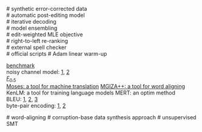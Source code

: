 \# synthetic error-corrected data  
\# automatic post-editing model  
\# iterative decoding  
\# model ensembling  
\# edit-weighted MLE objective  
\# right-to-left re-ranking  
\# external spell checker  
\# official scripts
\# Adam linear warm-up


[benchmark](https://www.zhihu.com/question/317672811)  
noisy channel model: [1](https://www.cnblogs.com/hapjin/p/8012069.html), [2](https://blog.csdn.net/kunpen8944/article/details/83066460)  
[$F_{0.5}$](https://blog.csdn.net/qq_14997473/article/details/82684300)  
[Moses: a tool for machine translation](http://www.statmt.org/moses/)
[MGIZA++: a tool for word aligning](http://www.52nlp.cn/the-issue-of-parallel-in-moses-model-training#more-809)  
KenLM: a tool for training language models
MERT: an optim method  
BLEU: [1](https://www.cnblogs.com/jiangxinyang/p/10523585.html), [2](https://www.cnblogs.com/by-dream/p/7679284.html), [3](https://blog.csdn.net/CharlesOyfz/article/details/90668423)  
byte-pair encoding: [1](https://blog.csdn.net/jmh1996/article/details/89286898), [2](https://blog.csdn.net/foneone/article/details/103811328)  

\# word-aligning
\# corruption-base data synthesis approach
\# unsupervised SMT
